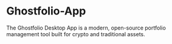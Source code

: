 # Ghostfolio-App
The Ghostfolio Desktop App is a modern, open-source portfolio management tool built for crypto and traditional assets.
